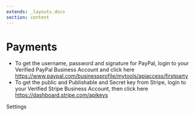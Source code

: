 ```yaml
---
extends: _layouts.docs
section: content
---
```


# Payments

- To get the username, password and signature for PayPal, login to your Verified PayPal Business Account and click here https://www.paypal.com/businessprofile/mytools/apiaccess/firstparty
- To get the public and Publishable and Secret key from Stripe, login to your Verified Stripe Business Account, then click here https://dashboard.stripe.com/apikeys

<x-next url=/docs/settings>Settings</x-next>
